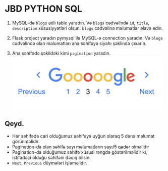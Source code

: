 # JBD PYTHON SQL

1. MySQL-də `blogs` adlı table yaradın. Və `blogs` cədvəlində `id`, `title`, `description` xüsusiyyətləri olsun.
`blogs` cədvəlinə məlumatlar əlavə edin.

2. Flask project yaradın pymysql ilə MySQL-ə connection yaradın. Və `blogs` cədvəlində olan məlumatları ana səhifəyə siyahı şəklində çıxarın.

3. Ana səhifədə şəkildəki kimi `pagination` yaradın. 
!['Pagination'](/images/pagination_example.png)

## Qeyd. 
- Hər səhifədə cari olduğumuz səhifəyə uyğun olaraq 5 dənə məlumat görünməlidir.
- Pagination-da olan səhifə sayı məlumatların sayı/5 qədər olmalıdır
- Pagination-da olduğumuz səhifə xüsusi rəngdə göstərilməlidir ki, istifadəçi olduğu səhifəni dəqiq bilsin.
- `Next`, `Previous` düymələri işləməlidir.

